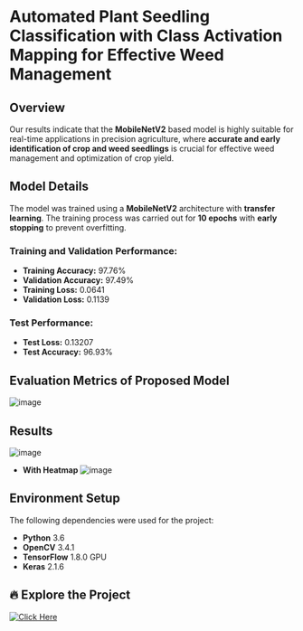 # Automated Plant Seedling Classification with Class Activation Mapping for Effective Weed Management

## Overview
Our results indicate that the **MobileNetV2** based model is highly suitable for real-time applications in precision agriculture, where **accurate and early identification of crop and weed seedlings** is crucial for effective weed management and optimization of crop yield.

## Model Details
The model was trained using a **MobileNetV2** architecture with **transfer learning**. The training process was carried out for **10 epochs** with **early stopping** to prevent overfitting.

### **Training and Validation Performance:**
- **Training Accuracy:** 97.76%  
- **Validation Accuracy:** 97.49%  
- **Training Loss:** 0.0641  
- **Validation Loss:** 0.1139  

### **Test Performance:**
- **Test Loss:** 0.13207  
- **Test Accuracy:** 96.93%  

## **Evaluation Metrics of Proposed Model**
![image](https://github.com/user-attachments/assets/606430df-723e-49f3-8317-e6066b536def)


## **Results**
![image](https://github.com/user-attachments/assets/721a5005-9047-4ce4-be94-f11ff61c7e41)
- **With Heatmap**
![image](https://github.com/user-attachments/assets/766ab95a-10ac-4dd5-8593-fa0838decf5d)



## **Environment Setup**
The following dependencies were used for the project:

- **Python** 3.6  
- **OpenCV** 3.4.1  
- **TensorFlow** 1.8.0 GPU  
- **Keras** 2.1.6  

## 🔥 Explore the Project  
[![Click Here](https://img.shields.io/badge/👉-Click_Here-brightgreen)](https://rb.gy/u7u1po)  
